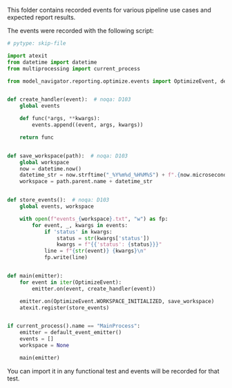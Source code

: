 <!--
Copyright (c) 2024, NVIDIA CORPORATION. All rights reserved.

Licensed under the Apache License, Version 2.0 (the "License");
you may not use this file except in compliance with the License.
You may obtain a copy of the License at

    http://www.apache.org/licenses/LICENSE-2.0

Unless required by applicable law or agreed to in writing, software
distributed under the License is distributed on an "AS IS" BASIS,
WITHOUT WARRANTIES OR CONDITIONS OF ANY KIND, either express or implied.
See the License for the specific language governing permissions and
limitations under the License.
-->

This folder contains recorded events for various pipeline use cases and expected report results.

The events were recorded with the following script:

```python
# pytype: skip-file

import atexit
from datetime import datetime
from multiprocessing import current_process

from model_navigator.reporting.optimize.events import OptimizeEvent, default_event_emitter


def create_handler(event):  # noqa: D103
    global events

    def func(*args, **kwargs):
        events.append((event, args, kwargs))

    return func


def save_workspace(path):  # noqa: D103
    global workspace
    now = datetime.now()
    datetime_str = now.strftime("_%Y%m%d_%H%M%S") + f".{now.microsecond // 1000:03d}"
    workspace = path.parent.name + datetime_str


def store_events():  # noqa: D103
    global events, workspace

    with open(f"events_{workspace}.txt", "w") as fp:
        for event, _, kwargs in events:
            if 'status' in kwargs:
                status = str(kwargs['status'])
                kwargs = f"{{'status': {status}}}"
            line = f"{str(event)} {kwargs}\n"
            fp.write(line)


def main(emitter):
    for event in iter(OptimizeEvent):
        emitter.on(event, create_handler(event))

    emitter.on(OptimizeEvent.WORKSPACE_INITIALIZED, save_workspace)
    atexit.register(store_events)


if current_process().name == "MainProcess":
    emitter = default_event_emitter()
    events = []
    workspace = None

    main(emitter)

```

You can import it in any functional test and events will be recorded for that test.
